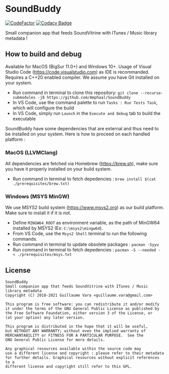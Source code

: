 # SoundBuddy

[![CodeFactor](https://www.codefactor.io/repository/github/amphaal/SoundBuddy/badge)](https://www.codefactor.io/repository/github/amphaal/SoundBuddy)
[![Codacy Badge](https://app.codacy.com/project/badge/Grade/b569eb64104e42589fd8825098562243)](https://www.codacy.com/gh/Amphaal/SoundBuddy/dashboard?utm_source=github.com&amp;utm_medium=referral&amp;utm_content=Amphaal/SoundBuddy&amp;utm_campaign=Badge_Grade)

Small companion app that feeds SoundVitrine with ITunes / Music library metadata !

## How to build and debug

Available for MacOS (BigSur 11.0+) and Windows 10+. Usage of Visual Studio Code (https://code.visualstudio.com) as IDE is recommanded.
Requires a C++20 enabled compiler. We assume you have Git installed on your system.

- Run command in terminal to clone this repository: `git clone --recurse-submodules -j8 https://github.com/Amphaal/SoundBuddy`
- In VS Code, use the command palette to run `Tasks : Run Tests Task`, which will configure the build
- In VS Code, simply run `Launch` in the `Execute and Debug` tab to build the executable 

SoundBuddy have some dependencies that are external and thus need to be installed on your system. Here is how to proceed on each handled platform :

### MacOS (LLVMClang)

All dependencies are fetched via Homebrew (https://brew.sh), make sure you have it properly installed on your build system.

- Run command in terminal to fetch depedencies : `brew install $(cat ./prerequisites/brew.txt)`

### Windows (MSYS MinGW)

We use MSYS2 build system (https://www.msys2.org) as our build platform. Make sure to install it if it is not.

- Define `MINGW64_ROOT` as environment variable, as the path of MinGW64 installed by MSYS2 (Ex: `C:\msys2\mingw64`).
- From VS Code, use the `Msys2 Shell` terminal to run the following commands.
- Run command in terminal to update obsolete packages : `pacman -Syyu`
- Run command in terminal to fetch depedencies : `pacman -S --needed - < ./prerequisites/msys.txt`
## License
    SoundBuddy
    Small companion app that feeds SoundVitrine with ITunes / Music library metadata
    Copyright (C) 2018-2021 Guillaume Vara <guillaume.vara@gmail.com>

    This program is free software: you can redistribute it and/or modify
    it under the terms of the GNU General Public License as published by
    the Free Software Foundation, either version 3 of the License, or
    (at your option) any later version.

    This program is distributed in the hope that it will be useful,
    but WITHOUT ANY WARRANTY; without even the implied warranty of
    MERCHANTABILITY or FITNESS FOR A PARTICULAR PURPOSE.  See the
    GNU General Public License for more details.

    Any graphical resources available within the source code may
    use a different license and copyright : please refer to their metadata
    for further details. Graphical resources without explicit references to a
    different license and copyright still refer to this GPL.
